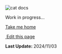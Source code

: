 <section class="lesli-parche-working">
    <img alt="cat docs" src="/images/cats/dev.png" />
    <p>Work in progress...</p>
    <a href="/">Take me home</a>
</section>

<section class="lesli-markdown-info">
    <p><a target="blank" href="https://github.com/LesliTech/LesliShield/tree/master/docs/about/dashboards.md"><i class="ri-external-link-fill"></i>&nbsp;Edit this page</a><p/>
    <p><b>Last Update: </b>2024/11/03</p>
</section>

<!-- This code was automatically generated -->
<!-- to update this docs please run rake docs:build -->

